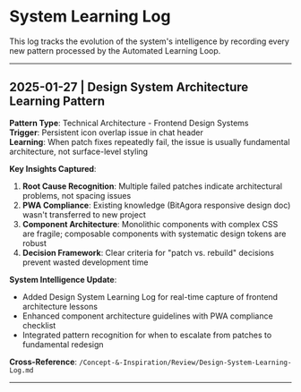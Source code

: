 # System Learning Log

This log tracks the evolution of the system's intelligence by recording every new pattern processed by the Automated Learning Loop.

---

## 2025-01-27 | Design System Architecture Learning Pattern

**Pattern Type**: Technical Architecture - Frontend Design Systems  
**Trigger**: Persistent icon overlap issue in chat header  
**Learning**: When patch fixes repeatedly fail, the issue is usually fundamental architecture, not surface-level styling  

**Key Insights Captured**:
1. **Root Cause Recognition**: Multiple failed patches indicate architectural problems, not spacing issues
2. **PWA Compliance**: Existing knowledge (BitAgora responsive design doc) wasn't transferred to new project
3. **Component Architecture**: Monolithic components with complex CSS are fragile; composable components with systematic design tokens are robust
4. **Decision Framework**: Clear criteria for "patch vs. rebuild" decisions prevent wasted development time

**System Intelligence Update**:
- Added Design System Learning Log for real-time capture of frontend architecture lessons
- Enhanced component architecture guidelines with PWA compliance checklist
- Integrated pattern recognition for when to escalate from patches to fundamental redesign

**Cross-Reference**: `/Concept-&-Inspiration/Review/Design-System-Learning-Log.md`

--- 
